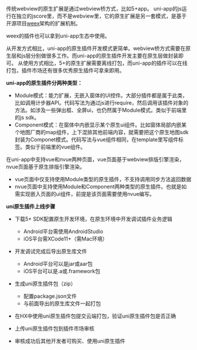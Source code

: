 传统webview的原生扩展是通过webview桥方式，比如5+app。
uni-app的js运行在独立的jscore里，而不是webview里，它的原生扩展是另一套模式，是基于开源项目[weex](https://weex.apache.org/cn/guide/index.html)架构的扩展机制。

weex的插件也可以拿到uni-app生态中使用。

从开发方式相比，uni-app的原生插件开发模式更简单。webview桥方式需要在原生层和js层分别做很多工作。而uni-app的原生插件开发主要在原生层做封装即可。
从使用方式相比，5+的原生扩展需要离线打包，而uni-app的插件可以在线打包，插件市场还有很多优秀原生插件可拿来即用。

**uni-app的原生插件分两种类型：**
- Module模式：能力扩展，无嵌入窗体的UI控件。大部分插件都是属于此类，比如调用计步器API。代码写法为通过js进行require，然后调用该插件对象的方法。如涉及一些弹出框、全屏ui，也仍然属于Module模式。类似于前端里的js sdk。
- Component模式：在窗体中内嵌显示某个原生ui组件。比如窗体局部内嵌某个地图厂商的map组件，上下混排其他前端内容，就需要把这个原生地图sdk封装为Componet模式。代码写法与vue组件相同，在template里写组件标签。类似于前端里的vue组件。

在uni-app中支持vue和nvue两种页面，vue页面基于webview排版引擎渲染，nvue页面基于原生排版引擎渲染。

- vue页面中仅支持使用Module类型的原生插件，不支持调用同步方法返回数据
- nvue页面中支持使用Module和Component两种类型的原生插件。也就是如需实现嵌入页面的ui组件，前提是该页面需要使用nvue编写。

**uni原生插件上线步骤**

- 下载5+ SDK配置原生开发环境，在原生环境中开发调试插件业务逻辑
	- Android平台需使用AndroidStudio
	- iOS平台需XCode11+（需Mac环境）

- 开发调试完成后导出原生库文件
	- Android平台可以是jar或aar包
	- iOS平台可以是.a或.framework包

- 生成uni原生插件包（zip）
	- 配置package.json文件
	- 与前面导出的原生库文件一起打包

- 在HX中使用uni原生插件包提交云端打包，验证uni原生插件包是否正确
- 上传uni原生插件包到插件市场审核
- 审核成功后其他开发者可购买、使用uni原生插件
